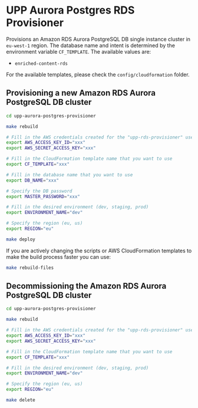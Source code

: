 # UPP Aurora Postgres RDS Provisioner

Provisions an Amazon RDS Aurora PostgreSQL DB single instance cluster in `eu-west-1` region.
The database name and intent is determined by the environment variable `CF_TEMPLATE`. The available values are:
- `enriched-content-rds`

For the available templates, please check the `config/cloudformation` folder.

## Provisioning a new Amazon RDS Aurora PostgreSQL DB cluster

```sh
cd upp-aurora-postgres-provisioner

make rebuild

# Fill in the AWS credentials created for the "upp-rds-provisioner" user
export AWS_ACCESS_KEY_ID="xxx"
export AWS_SECRET_ACCESS_KEY="xxx"

# Fill in the CloudFormation template name that you want to use
export CF_TEMPLATE="xxx"

# Fill in the database name that you want to use
export DB_NAME="xxx"

# Specify the DB password
export MASTER_PASSWORD="xxx"

# Fill in the desired environment (dev, staging, prod)
export ENVIRONMENT_NAME="dev"

# Specify the region (eu, us)
export REGION="eu"

make deploy
```

If you are actively changing the scripts or AWS CloudFormation templates
to make the build process faster you can use:

```sh
make rebuild-files
```

## Decommissioning the Amazon RDS Aurora PostgreSQL DB cluster

```sh
cd upp-aurora-postgres-provisioner

make rebuild

# Fill in the AWS credentials created for the "upp-rds-provisioner" user
export AWS_ACCESS_KEY_ID="xxx"
export AWS_SECRET_ACCESS_KEY="xxx"

# Fill in the CloudFormation template name that you want to use
export CF_TEMPLATE="xxx"

# Fill in the desired environment (dev, staging, prod)
export ENVIRONMENT_NAME="dev"

# Specify the region (eu, us)
export REGION="eu"

make delete
```
